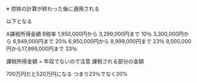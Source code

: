 ※ 控除の計算が終わった後に適用される

以下となる

A課税所得金額	B税率
1,950,000円から 3,299,000円まで	10％
3,300,000円から 6,949,000円まで	20％
6,950,000円から 8,999,000円まで	23％
9,000,000円から17,999,000円まで	33％

課税所得金額 = 年収でないので注意
課税される部分の金額

700万円だと520万円になる
つまり23％でなく20%